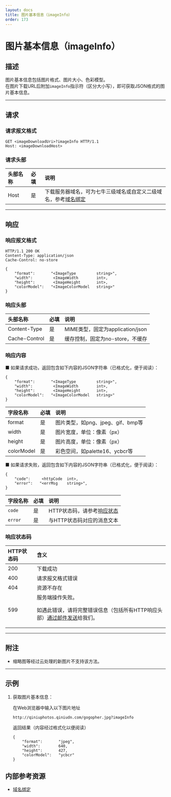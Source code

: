 ```yaml
---
layout: docs
title: 图片基本信息（imageInfo）
order: 173
---
```


<a id="imageInfo"></a>
# 图片基本信息（imageInfo）

<a id="imageInfo-description"></a>
## 描述

图片基本信息包括图片格式、图片大小、色彩模型。  
在图片下载URL后附加`imageInfo`指示符（区分大小写），即可获取JSON格式的图片基本信息。  

---

<a id="imageInfo-request"></a>
## 请求

<a id="imageInfo-request-syntax"></a>
### 请求报文格式

```
GET <imageDownloadUri>?imageInfo HTTP/1.1
Host: <imageDownloadHost>
```

<a id="imageInfo-request-header"></a>
### 请求头部

头部名称       | 必填 | 说明
:------------- | :--- | :------------------------------------------
Host           | 是   | 下载服务器域名，可为七牛三级域名或自定义二级域名，参考[域名绑定][cnameBindingHref]

---

<a id="imageInfo-response"></a>
## 响应

<a id="imageInfo-response-syntax"></a>
### 响应报文格式

```
HTTP/1.1 200 OK
Content-Type: application/json
Cache-Control: no-store

{
    "format":       "<ImageType         string>",
    "width":         <ImageWidth        int>,
    "height":        <ImageHeight       int>,
    "colorModel":   "<ImageColorModel   string>"
}
```

<a id="imageInfo-response-header"></a>
### 响应头部

头部名称       | 必填 | 说明
:------------- | :--- | :------------------------------------------
Content-Type   | 是   | MIME类型，固定为application/json
Cache-Control  | 是   | 缓存控制，固定为no-store，不缓存

<a id="imageInfo-response-content"></a>
### 响应内容

■ 如果请求成功，返回包含如下内容的JSON字符串（已格式化，便于阅读）：  

```
{
    "format":       "<ImageType         string>",
    "width":         <ImageWidth        int>,
    "height":        <ImageHeight       int>,
    "colorModel":   "<ImageColorModel   string>"
}
```

字段名称       | 必填   | 说明
:------------- | :----- | :------------------------------
format         | 是     | 图片类型，如png、jpeg、gif、bmp等
width          | 是     | 图片宽度，单位：像素（px）
height         | 是     | 图片高度，单位：像素（px）
colorModel     | 是     | 彩色空间，如palette16、ycbcr等

■ 如果请求失败，返回包含如下内容的JSON字符串（已格式化，便于阅读）：  

```
{
	"code":     <httpCode  int>, 
    "error":   "<errMsg    string>",
}
```

字段名称     | 必填 | 说明                              
:----------- | :--- | :--------------------------------------------------------------------
`code`       | 是   | HTTP状态码，请参考[响应状态](#imageInfo-response-status)
`error`      | 是   | 与HTTP状态码对应的消息文本

<a id="imageInfo-response-code"></a>
### 响应状态码

HTTP状态码 | 含义
:--------- | :--------------------------
200        | 下载成功
400	       | 请求报文格式错误
404        | 资源不存在
599	       | 服务端操作失败。<p>如遇此错误，请将完整错误信息（包括所有HTTP响应头部）[通过邮件发送][sendBugReportHref]给我们。

---

<a id="imageInfo-remarks"></a>
## 附注

- 缩略图等经过云处理的新图片不支持该方法。  

---

<a id="imageInfo-samples"></a>
## 示例

1. 获取图片基本信息：  

	在Web浏览器中输入以下图片地址  

	```
    http://qiniuphotos.qiniudn.com/gogopher.jpg?imageInfo
	```

	返回结果（内容经过格式化以便阅读）  

	```
    {
        "format":       "jpeg",
        "width":        640,
        "height":       427,
        "colorModel":   "ycbcr"
    }
	```

<a id="imageInfo-internal-resources"></a>
## 内部参考资源

- [域名绑定][cnameBindingHref]

[sendBugReportHref]:            mailto:support@qiniu.com?subject=599错误日志     "发送错误报告"
[cnameBindingHref]:             ../../../overview/service/cname-binding.html     "域名绑定"
